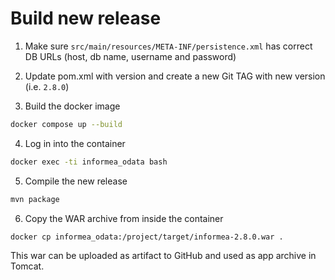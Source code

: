 # Build new release

1. Make sure `src/main/resources/META-INF/persistence.xml` has correct DB URLs (host, db name, username and password)

2. Update pom.xml with version and create a new Git TAG with new version (i.e. `2.8.0`)

3. Build the docker image

```bash
docker compose up --build
```

4. Log in into the container 

```bash
docker exec -ti informea_odata bash
```

5. Compile the new release

```bash
mvn package
```

6. Copy the WAR archive from inside the container

```bash
docker cp informea_odata:/project/target/informea-2.8.0.war .
```

This war can be uploaded as artifact to GitHub and used as app archive in Tomcat.
